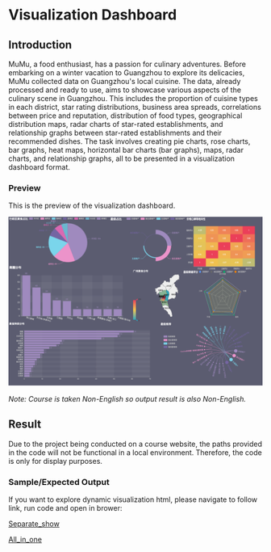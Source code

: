 # Visualization Dashboard

## Introduction

MuMu, a food enthusiast, has a passion for culinary adventures. Before embarking on a winter vacation to Guangzhou to explore its delicacies, MuMu collected data on Guangzhou's local cuisine. The data, already processed and ready to use, aims to showcase various aspects of the culinary scene in Guangzhou. This includes the proportion of cuisine types in each district, star rating distributions, business area spreads, correlations between price and reputation, distribution of food types, geographical distribution maps, radar charts of star-rated establishments, and relationship graphs between star-rated establishments and their recommended dishes. The task involves creating pie charts, rose charts, bar graphs, heat maps, horizontal bar charts (bar graphs), maps, radar charts, and relationship graphs, all to be presented in a visualization dashboard format.

### Preview

This is the preview of the visualization dashboard.

<img src="./Element/Preview.png" width="1000" alt="Preview Image Placeholder"/>

*Note: Course is taken Non-English so output result is also Non-English.*

## Result

Due to the project being conducted on a course website, the paths provided in the code will not be functional in a local environment. Therefore, the code is only for display purposes.

### Sample/Expected Output

If you want to explore dynamic visualization html, please navigate to follow link, run code and open in brower:

[Separate_show](./Element/Separate.html)

[All_in_one](./Element/All_in_one.html)
